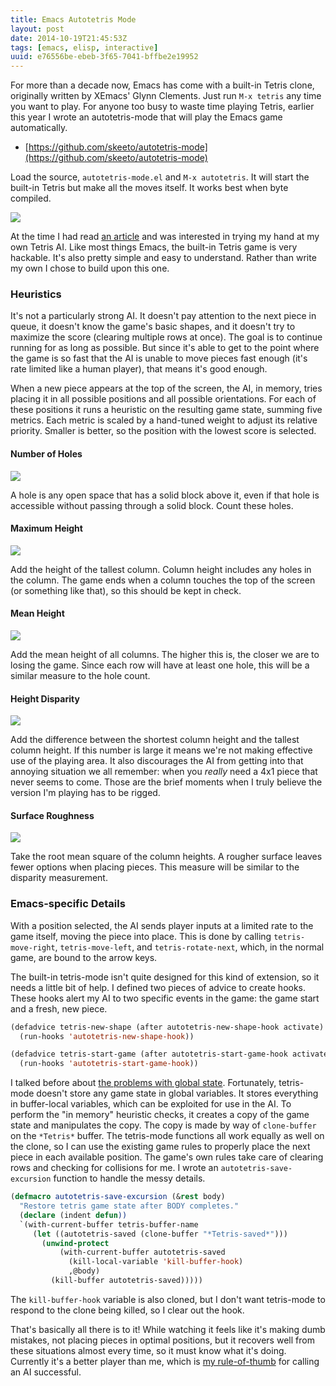 ```yaml
---
title: Emacs Autotetris Mode
layout: post
date: 2014-10-19T21:45:53Z
tags: [emacs, elisp, interactive]
uuid: e76556be-ebeb-3f65-7041-bffbe2e19952
---
```


For more than a decade now, Emacs has come with a built-in Tetris
clone, originally written by XEmacs' Glynn Clements. Just run `M-x
tetris` any time you want to play. For anyone too busy to waste time
playing Tetris, earlier this year I wrote an autotetris-mode that will
play the Emacs game automatically.

* [https://github.com/skeeto/autotetris-mode](https://github.com/skeeto/autotetris-mode)

Load the source, `autotetris-mode.el` and `M-x autotetris`. It will
start the built-in Tetris but make all the moves itself. It works best
when byte compiled.

![](/img/diagram/tetris/screenshot.png)

At the time I had read [an article][orig] and was interested in trying
my hand at my own Tetris AI. Like most things Emacs, the built-in
Tetris game is very hackable. It's also pretty simple and easy to
understand. Rather than write my own I chose to build upon this one.

### Heuristics

It's not a particularly strong AI. It doesn't pay attention to the
next piece in queue, it doesn't know the game's basic shapes, and it
doesn't try to maximize the score (clearing multiple rows at once).
The goal is to continue running for as long as possible. But since
it's able to get to the point where the game is so fast that the AI is
unable to move pieces fast enough (it's rate limited like a human
player), that means it's good enough.

When a new piece appears at the top of the screen, the AI, in memory,
tries placing it in all possible positions and all possible
orientations. For each of these positions it runs a heuristic on the
resulting game state, summing five metrics. Each metric is scaled by a
hand-tuned weight to adjust its relative priority. Smaller is better,
so the position with the lowest score is selected.

#### Number of Holes

![](/img/diagram/tetris/holes.png)

A hole is any open space that has a solid block above it, even if that
hole is accessible without passing through a solid block. Count these
holes.

#### Maximum Height

![](/img/diagram/tetris/height.png)

Add the height of the tallest column. Column height includes any holes
in the column. The game ends when a column touches the top of the
screen (or something like that), so this should be kept in check.

#### Mean Height

![](/img/diagram/tetris/mean.png)

Add the mean height of all columns. The higher this is, the closer we
are to losing the game. Since each row will have at least one hole,
this will be a similar measure to the hole count.

#### Height Disparity

![](/img/diagram/tetris/disparity.png)

Add the difference between the shortest column height and the tallest
column height. If this number is large it means we're not making
effective use of the playing area. It also discourages the AI from
getting into that annoying situation we all remember: when you
*really* need a 4x1 piece that never seems to come. Those are the
brief moments when I truly believe the version I'm playing has to be
rigged.

#### Surface Roughness

![](/img/diagram/tetris/surface.png)

Take the root mean square of the column heights. A rougher surface
leaves fewer options when placing pieces. This measure will be similar
to the disparity measurement.

### Emacs-specific Details

With a position selected, the AI sends player inputs at a limited rate
to the game itself, moving the piece into place. This is done by
calling `tetris-move-right`, `tetris-move-left`, and
`tetris-rotate-next`, which, in the normal game, are bound to the
arrow keys.

The built-in tetris-mode isn't quite designed for this kind of
extension, so it needs a little bit of help. I defined two pieces of
advice to create hooks. These hooks alert my AI to two specific events
in the game: the game start and a fresh, new piece.

~~~cl
(defadvice tetris-new-shape (after autotetris-new-shape-hook activate)
  (run-hooks 'autotetris-new-shape-hook))

(defadvice tetris-start-game (after autotetris-start-game-hook activate)
  (run-hooks 'autotetris-start-game-hook))
~~~

I talked before about [the problems with global state][global].
Fortunately, tetris-mode doesn't store any game state in global
variables. It stores everything in buffer-local variables, which can
be exploited for use in the AI. To perform the "in memory" heuristic
checks, it creates a copy of the game state and manipulates the copy.
The copy is made by way of `clone-buffer` on the `*Tetris*` buffer.
The tetris-mode functions all work equally as well on the clone, so I
can use the existing game rules to properly place the next piece in
each available position. The game's own rules take care of clearing
rows and checking for collisions for me. I wrote an
`autotetris-save-excursion` function to handle the messy details.

~~~cl
(defmacro autotetris-save-excursion (&rest body)
  "Restore tetris game state after BODY completes."
  (declare (indent defun))
  `(with-current-buffer tetris-buffer-name
     (let ((autotetris-saved (clone-buffer "*Tetris-saved*")))
       (unwind-protect
           (with-current-buffer autotetris-saved
             (kill-local-variable 'kill-buffer-hook)
             ,@body)
         (kill-buffer autotetris-saved)))))
~~~

The `kill-buffer-hook` variable is also cloned, but I don't want
tetris-mode to respond to the clone being killed, so I clear out the
hook.

That's basically all there is to it! While watching it feels like it's
making dumb mistakes, not placing pieces in optimal positions, but it
recovers well from these situations almost every time, so it must know
what it's doing. Currently it's a better player than me, which is [my
rule-of-thumb][chess] for calling an AI successful.


[orig]: http://www.cs.cornell.edu/boom/1999sp/projects/tetris/
[global]: /blog/2014/10/12/
[chess]: /blog/2011/08/24/

